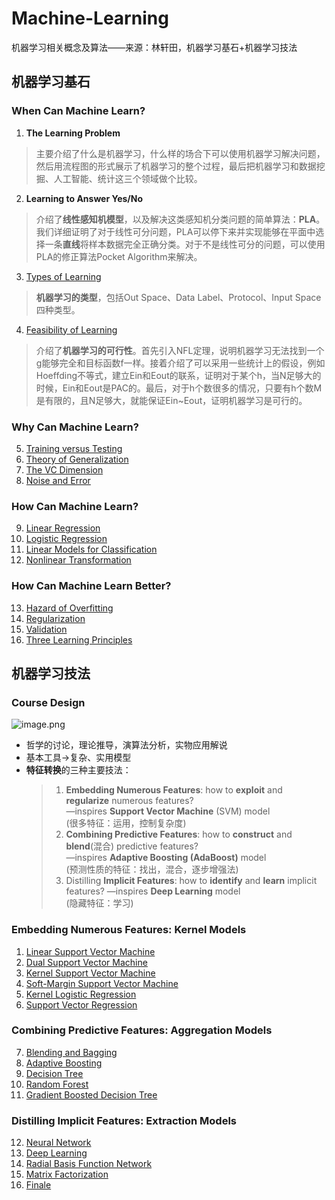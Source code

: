 # Machine-Learning
机器学习相关概念及算法——来源：林轩田，机器学习基石+机器学习技法
## 机器学习基石
### When Can Machine Learn?
1. **The Learning Problem**
  > 主要介绍了什么是机器学习，什么样的场合下可以使用机器学习解决问题，然后用流程图的形式展示了机器学习的整个过程，最后把机器学习和数据挖掘、人工智能、统计这三个领域做个比较。
2. **Learning to Answer Yes/No**
  > 介绍了**线性感知机模型**，以及解决这类感知机分类问题的简单算法：**PLA**。我们详细证明了对于线性可分问题，PLA可以停下来并实现能够在平面中选择一条**直线**将样本数据完全正确分类。对于不是线性可分的问题，可以使用PLA的修正算法Pocket Algorithm来解决。
3. [Types of Learning](https://github.com/LXxxxxxj/Machine-Learning/wiki/Lecture3%E2%80%94%E2%80%94Types-of-Learning)
  > **机器学习的类型**，包括Out Space、Data Label、Protocol、Input Space四种类型。
4. [Feasibility of Learning](https://github.com/LXxxxxxj/Machine-Learning/wiki/Lecture4%E2%80%94%E2%80%94Feasibility-of-Learning)
  > 介绍了**机器学习的可行性**。首先引入NFL定理，说明机器学习无法找到一个g能够完全和目标函数f一样。接着介绍了可以采用一些统计上的假设，例如Hoeffding不等式，建立Ein和Eout的联系，证明对于某个h，当N足够大的时候，Ein和Eout是PAC的。最后，对于h个数很多的情况，只要有h个数M是有限的，且N足够大，就能保证Ein~Eout，证明机器学习是可行的。
### Why Can Machine Learn?
5. [Training versus Testing](https://github.com/LXxxxxxj/Machine-Learning/wiki/Lecture5%E2%80%94%E2%80%94Training-versus-Testing)
6. [Theory of Generalization](https://github.com/LXxxxxxj/Machine-Learning/wiki/Lecture6%E2%80%94%E2%80%94Theory-of-Generalization)
7. [The VC Dimension](https://github.com/LXxxxxxj/Machine-Learning/wiki/Lecture7%E2%80%94%E2%80%94The-VC-Dimension)
8. [Noise and Error](https://github.com/LXxxxxxj/Machine-Learning/wiki/Lecture8%E2%80%94%E2%80%94Noise-and-Error)
### How Can Machine Learn?
9. [Linear Regression](https://github.com/LXxxxxxj/Machine-Learning/wiki/Lecture9%E2%80%94%E2%80%94-Linear-Regression)
10. [Logistic Regression](https://github.com/LXxxxxxj/Machine-Learning/wiki/Lecture10%E2%80%94%E2%80%94Logistic-Regression)
11. [Linear Models for Classification](https://github.com/LXxxxxxj/Machine-Learning/wiki/Lecture11%E2%80%94%E2%80%94Linear-Models-for-Classification)
12. [Nonlinear Transformation](https://github.com/LXxxxxxj/Machine-Learning/wiki/Lecture12%E2%80%94%E2%80%94Nonlinear-Transformation%EF%BC%88%E9%9D%9E%E7%BA%BF%E6%80%A7%E5%8F%98%E6%8D%A2%EF%BC%89)
### How Can Machine Learn Better?
13. [Hazard of Overfitting](https://github.com/LXxxxxxj/Machine-Learning/wiki/Lecture13%E2%80%94%E2%80%94Hazard-of-Overfitting)
14. [Regularization](https://github.com/LXxxxxxj/Machine-Learning/wiki/Lecture14%E2%80%94%E2%80%94Regularization)
15. [Validation](https://github.com/LXxxxxxj/Machine-Learning/wiki/Lecture15%E2%80%94%E2%80%94Validation)
16. [Three Learning Principles](https://github.com/LXxxxxxj/Machine-Learning/wiki/Lecture16%E2%80%94%E2%80%94Three-Learning-Principles)
## 机器学习技法
### Course Design
![image.png](https://upload-images.jianshu.io/upload_images/10860788-82be7f8fb9614e79.png?imageMogr2/auto-orient/strip%7CimageView2/2/w/1240)
* 哲学的讨论，理论推导，演算法分析，实物应用解说
* 基本工具->复杂、实用模型
* **特征转换**的三种主要技法：
  > 1. **Embedding Numerous Features**: how to **exploit** and **regularize** numerous features?
     <br>—inspires **Support Vector Machine** (SVM) model
     <br>(很多特征：运用，控制复杂度)
  > 1. **Combining Predictive Features**: how to **construct** and **blend**(混合) predictive features?
<br>—inspires **Adaptive Boosting (AdaBoost)** model
 <br>(预测性质的特征：找出，混合，逐步增强法)
  > 1. Distilling **Implicit Features**: how to **identify** and **learn** implicit features?
  > —inspires **Deep Learning** model
   <br>(隐藏特征：学习)
### Embedding Numerous Features: Kernel Models
1. [Linear Support Vector Machine](https://github.com/LXxxxxxj/Machine-Learning/wiki/Lecture-1:-Linear-Support-Vector-Machine)
2. [Dual Support Vector Machine](https://github.com/LXxxxxxj/Machine-Learning/wiki/Lecture-2:-Dual-Support-Vector-Machine)
3. [Kernel Support Vector Machine](https://github.com/LXxxxxxj/Machine-Learning/wiki/Lecture3:-Kernel-Support-Vector-Machine)
4. [Soft-Margin Support Vector Machine](https://github.com/LXxxxxxj/Machine-Learning/wiki/Lecture-4:-Soft-Margin-Support-Vector-Machine)
5. [Kernel Logistic Regression](https://github.com/LXxxxxxj/Machine-Learning/wiki/Lecture-5:-Kernel-Logistic-Regression)
6. [Support Vector Regression](https://github.com/LXxxxxxj/Machine-Learning/wiki/Lecture-6:-Support-Vector-Regression)
### Combining Predictive Features: Aggregation Models
7. [Blending and Bagging](https://github.com/LXxxxxxj/Machine-Learning/wiki/Lecture-7:-Blending-and-Bagging)
8. [Adaptive Boosting](https://github.com/LXxxxxxj/Machine-Learning/wiki/Lecture-8:-Adaptive-Boosting)
9. [Decision Tree](https://github.com/LXxxxxxj/Machine-Learning/wiki/Lecture-9:-Decision-Tree)
10. [Random Forest](https://github.com/LXxxxxxj/Machine-Learning/wiki/Lecture-10:-Random-Forest)
11. [Gradient Boosted Decision Tree](https://github.com/LXxxxxxj/Machine-Learning/wiki/Lecture-11:-Gradient-Boosted-Decision-Tree)
### Distilling Implicit Features: Extraction Models
12. [Neural Network](https://github.com/LXxxxxxj/Machine-Learning/wiki/Lecture-12:-Neural-Network)
13. [Deep Learning](https://github.com/LXxxxxxj/Machine-Learning/wiki/Lecture-13:-Deep-Learning)
14. [Radial Basis Function Network](https://github.com/LXxxxxxj/Machine-Learning/wiki/Lecture-14:-Radial-Basis-Function-Network)
15. [Matrix Factorization](https://github.com/LXxxxxxj/Machine-Learning/wiki/Lecture-15:-Matrix-Factorization)
16. [Finale](https://github.com/LXxxxxxj/Machine-Learning/wiki/Lecture-16:-Finale)
